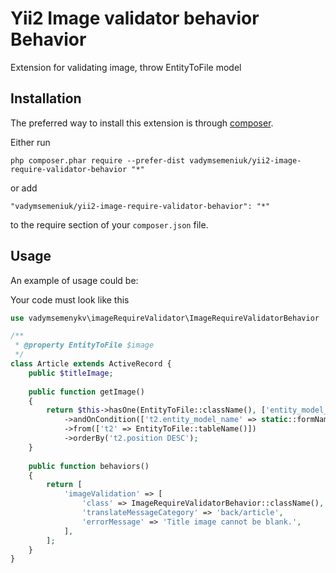 Yii2 Image validator behavior Behavior
======================================
Extension for validating image, throw EntityToFile model

Installation
------------

The preferred way to install this extension is through [composer](http://getcomposer.org/download/).

Either run

```
php composer.phar require --prefer-dist vadymsemeniuk/yii2-image-require-validator-behavior "*"
```

or add

```
"vadymsemeniuk/yii2-image-require-validator-behavior": "*"
```

to the require section of your `composer.json` file.


Usage
-----

An example of usage could be:

Your code must look like this

```php
use vadymsemenykv\imageRequireValidator\ImageRequireValidatorBehavior

/**
 * @property EntityToFile $image
 */
class Article extends ActiveRecord {
    public $titleImage;
    
    public function getImage()
    {
        return $this->hasOne(EntityToFile::className(), ['entity_model_id' => 'id'])
            ->andOnCondition(['t2.entity_model_name' => static::formName(), 't2.attribute' => EntityToFile::TYPE_ARTICLE_TITLE_IMAGE])
            ->from(['t2' => EntityToFile::tableName()])
            ->orderBy('t2.position DESC');
    }
    
    public function behaviors()
    {
        return [
            'imageValidation' => [
                'class' => ImageRequireValidatorBehavior::className(),
                'translateMessageCategory' => 'back/article',
                'errorMessage' => 'Title image cannot be blank.',
            ],
        ];
    }
}
```

